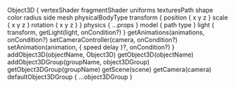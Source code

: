 Object3D {
    vertexShader
    fragmentShader
    uniforms
    texturesPath
    shape
    color
    radius
    side
    mesh
    physicalBodyType
    transform {
        position { x y z }
        scale { x y z }
        rotation { x y z }
    }
    physics {
        ...props
    }
    model {
        path
        type
    }
    light {
        transform,
        getLight(light, onCondition?)
    }
    getAnimations(animations, onCondition?)
    setCameraController(camera, onCondition?)
    setAnimation(animation, {
        speed
        delay
    }?, onCondition?)
}
addObject3D(objectName, Object3D)
getObject3D(objectName)
addObject3DGroup(groupName, object3DGroup)
getObject3DGroup(groupName)
getScene(scene)
getCamera(camera)
defaultObject3DGroup {
    ...object3DGroup
}